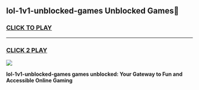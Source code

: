 
## lol-1v1-unblocked-games Unblocked Games👋
<h3>
<a href="https://news.freeplayer.one?title=lol-1v1-unblocked-games&ref=16F">CLICK TO PLAY</a></h3>
<hr>

<h3>
<a href="https://news.freeplayer.one?title=lol-1v1-unblocked-games&ref=16F">CLICK 2 PLAY</a>
  
</h3>

<a href="https://news.freeplayer.one?title=lol-1v1-unblocked-games&ref=16F/"><img src="https://clearcache.store/games.png"></a>


**lol-1v1-unblocked-games games unblocked: Your Gateway to Fun and Accessible Online Gaming**
